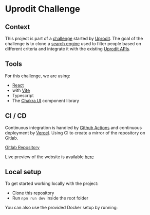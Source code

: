 # Uprodit Challenge

## Context

This project is part of a [challenge](https://doc.uprodit.com/docs/challenge/) started by [Uprodit](https://www.uprodit.com/). The goal of the challenge is to clone a [search engine](https://www.uprodit.com/profile/all/search/perso) used to filter people based on different criteria and integrate it with the existing [Uprodit APIs](https://doc.uprodit.com/docs/api/).

## Tools

For this challenge, we are using:

- [React](https://reactjs.org/) 
- with [Vite](https://vitejs.dev/)
- Typescript
- The [Chakra UI](https://chakra-ui.com/) component library

## CI / CD
Continuous integration is handled by [Github Actions](https://github.com/features/actions)  and continuous deployment by [Vercel](https://vercel.com/).
Using CI to create a mirror of the repository on Gitlab.

[Gitlab Repository](https://gitlab.com/dimassibassem99/uprodit_challenge)

Live preview of the website is available [here](https://uprodit-challenge.vercel.app/)

## Local setup

To get started working locally with the project:

- Clone this repository
- Run `npm run dev` inside the root folder

You can also use the provided Docker setup by running:

